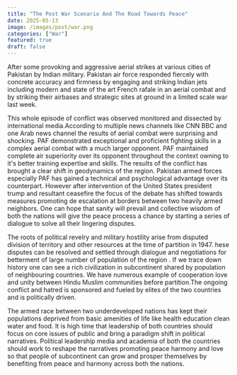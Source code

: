 ```yaml
---
title: "The Post War Scenario And The Road Towards Peace"
date: 2025-05-13
image: /images/post/war.png
categories: ["War"]
featured: true
draft: false
---
```


After some provoking and aggressive aerial strikes at various cities of Pakistan by Indian military. Pakistan air force responded fiercely with concrete accuracy and firmness by engaging and striking Indian jets including modern and state of the art French rafale in an aerial combat and by striking their airbases and strategic sites at ground in a limited scale  war last week.  


 This whole episode of conflict was observed monitored and dissected by international media.According to multiple news channels like CNN BBC and one Arab news channel the results of aerial combat were surprising and shocking. PAF demonstrated  exceptional and proficient fighting skills in a complex aerial combat with a much larger opponent. PAF maintained complete air superiority over its opponent throughout the context owning to it's better training expertise and  skills. The results of the conflict has brought a clear shift in geodynamics of the region. Pakistan armed forces especially PAF  has gained  a technical and psychological advantage over its counterpart. However after intervention of the United States president trump and resultant ceasefire the focus of the debate has shifted towards   measures promoting de escalation at borders between  two heavily armed neighbors. One can hope that sanity will prevail and collective wisdom of both the nations will give the peace process a chance by starting a series of dialogue to solve all their lingering disputes.


 The roots of political revelry and military hostility arise from disputed division  of territory and other resources  at the time of partition in 1947. hese disputes can be resolved and settled through dialogue and negotiations for betterment of large number of population of the region . If we trace down history one can see a rich civilization in subcontinent shared by population of neighbouring countries. We have numerous example of cooperation love and unity between Hindu Muslim communities before partition.The ongoing conflict and hatred is  sponsored and fueled by elites of the two countries and is  politically driven.  


The armed race between two underdeveloped nations has kept their populations deprived from basic amenities of life like health education clean water and food. It  is high time that leadership of both countries should focus on core issues of public and bring a paradigm shift  in political narratives. Political leadership media and academia of both the countries should work to reshape the narratives promoting peace harmony and love  so that people of subcontinent can grow and prosper themselves by benefiting from peace and harmony across both the nations.